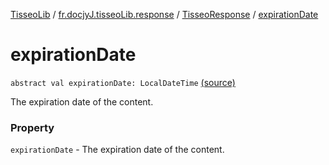 [TisseoLib](../../index.md) / [fr.docjyJ.tisseoLib.response](../index.md) / [TisseoResponse](index.md) / [expirationDate](./expiration-date.md)

# expirationDate

`abstract val expirationDate: LocalDateTime` [(source)](https://github.com/docjyJ/TisseoLib/tree/master/src/main/kotlin/fr/docjyJ/tisseoLib/response/TisseoResponse.kt#L12)

The expiration date of the content.

### Property

`expirationDate` - The expiration date of the content.